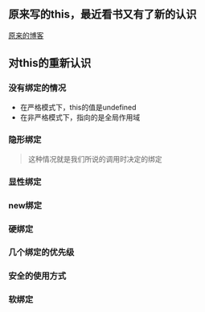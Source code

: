 ## 原来写的this，最近看书又有了新的认识
[原来的博客](https://github.com/laihuamin/program-blog/issues/19)
## 对this的重新认识
### 没有绑定的情况
- 在严格模式下，this的值是undefined
- 在非严格模式下，指向的是全局作用域
### 隐形绑定
> 这种情况就是我们所说的调用时决定的绑定
### 显性绑定
### new绑定
### 硬绑定
### 几个绑定的优先级
### 安全的使用方式
### 软绑定